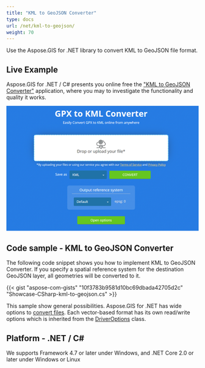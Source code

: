 ```yaml
---
title: "KML to GeoJSON Converter"
type: docs
url: /net/kml-to-geojson/
weight: 70
---
```


Use the Aspose.GIS for .NET library to convert KML to GeoJSON file format.

## **Live Example**

Aspose.GIS for .NET / C# presents you online free the ["KML to GeoJSON Converter"](https://products.aspose.app/gis/conversion/kml-to-geojson) application, where you may to investigate the functionality and quality it works.

![KML to GeoJSON Converter App](conversion.png)

## **Code sample - KML to GeoJSON Converter**

The following code snippet shows you how to implement KML to GeoJSON Converter. If you specify a spatial reference system for the destination GeoJSON layer, all geometries will be converted to it. 

{{< gist "aspose-com-gists" "10f3783b9581d10bc69dbada42705d2c" "Showcase-CSharp-kml-to-geojson.cs" >}}

This sample show general possibilities. Aspose.GIS for .NET has wide options to [convert files](https://docs.aspose.com/gis/net/vector-layers/). Each vector-based format has its own read/write options which is inherited from the [DriverOptions](https://reference.aspose.com/gis/net/aspose.gis/driveroptions) class.

## **Platform - .NET / C#**

We supports Framework 4.7 or later under Windows, and .NET Core 2.0 or later under Windows or Linux
